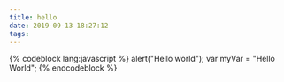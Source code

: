 ```yaml
---
title: hello
date: 2019-09-13 18:27:12
tags:
---
```


{% codeblock lang:javascript %}
alert("Hello world");
var myVar = "Hello World";
{% endcodeblock %}